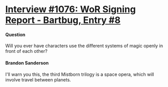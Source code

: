 # [Interview #1076: WoR Signing Report - Bartbug, Entry #8](https://www.theoryland.com/intvmain.php?i=1076#8)

#### Question

Will you ever have characters use the different systems of magic openly in front of each other?

#### Brandon Sanderson

I'll warn you this, the third Mistborn trilogy is a space opera, which will involve travel between planets.

